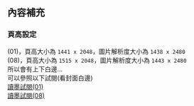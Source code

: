 ## 內容補充

### 頁高設定

(01)，頁高大小為 `1441 x 2048`，圖片解析度大小為  `1438 x 2480`  
(08)，頁高大小為 `1515 x 2048`，圖片解析度大小為  `1443 x 2480`  
所以會有上下白邊...  
可以參照以下試閱(看封面白邊)  
[讀墨試閱(01)](https://new-read.readmoo.com/mooreader/210116516000101/preview)  
[讀墨試閱(08)](https://new-read.readmoo.com/mooreader/210133715000101/preview)  
